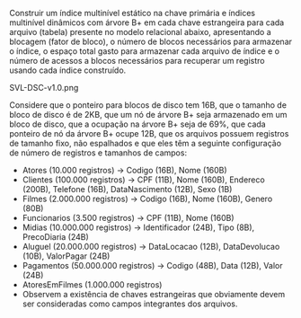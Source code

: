 Construir um índice multinível estático na chave primária e índices multinível dinâmicos com árvore B+ em cada chave estrangeira para cada arquivo (tabela) presente no modelo relacional abaixo, apresentando a blocagem (fator de bloco), o número de blocos necessários para armazenar o índice, o espaço total gasto para armazenar cada arquivo de índice e o número de acessos a blocos necessários para recuperar um registro usando cada índice construído.

SVL-DSC-v1.0.png

Considere que o ponteiro para blocos de disco tem 16B, que o tamanho de bloco de disco é de 2KB, que um nó de árvore B+ seja armazenado em um bloco de disco, que a ocupação na árvore B+ seja de 69%, que cada ponteiro de nó da árvore B+ ocupe 12B, que os arquivos possuem registros de tamanho fixo, não espalhados e que eles têm a seguinte configuração de número de registros e tamanhos de campos:
<ul>
<li> Atores (10.000 registros) → Codigo (16B), Nome (160B)
<li> Clientes (100.000 registros) → CPF (11B), Nome (160B), Endereco (200B), Telefone (16B), DataNascimento (12B), Sexo (1B)
<li> Filmes (2.000.000 registros) → Codigo (16B), Nome (160B), Genero (80B)
<li> Funcionarios (3.500 registros) → CPF (11B), Nome (160B)
<li> Midias (10.000.000 registros) → Identificador (24B), Tipo (8B), PrecoDiaria (24B)
<li> Aluguel (20.000.000 registros)  → DataLocacao (12B), DataDevolucao (10B), ValorPagar (24B)
<li> Pagamentos (50.000.000 registros) → Codigo (48B), Data (12B), Valor (24B)
<li> AtoresEmFilmes (1.000.000 registros)
<li> Observem a existência de chaves estrangeiras que obviamente devem ser consideradas como campos integrantes dos arquivos.
